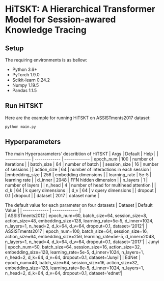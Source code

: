 # HiTSKT: A Hierarchical Transformer Model for Session-awared Knowledge Tracing

## Setup
The requiring environments is as bellow:
- Python 3.6+
- PyTorch 1.9.0
- Scikit-learn 0.24.2
- Numpy 1.19.5
- Pandas 1.1.5

## Run HiTSKT
Here are the example for running HiTSKT on ASSISTments2017 dataset:
```
python main.py
```


## Hyperparameters
The main Hyperparameters' describtion of HiTSKT
| Args          |  Default      |              Help              | 
| ------------- | ------------- |         -------------
| epoch_num     |    100        |    number of iterations        |
| batch_size    |    64         |      number of batch           |
| session_size  |    16         |      number of sessions        |
| action_size   |    64         |  number of interactions in each session  |
|embedding_size |    256        |      embedding dimensions      |
| learning_rate |    5e-5       |      learning rate             |
| d_inner       |    2048       |      FFN hidden dimension      |
| n_layers      |    1          |      number of layers          |
| n_head        |    4          |   number of head for multihead attention           |
| d_k           |    64         |      k query dimensions        |
| d_v           |    64         |      v query dimensions        |
| dropout       |    0.1        |      dropout                   |
| dataset       |    2017       |      dataset name              |

The default value for each parameter on four datasets
| Dataset               |  Default Value     |
| -------------         | -------------      |  
| ASSISTments2012       | 	epoch_num=60, batch_size=64, session_size=8, action_size=48, embedding_size=128, learning_rate=5e-5, d_inner=1024, n_layers=1, n_head=2, d_k=64, d_v=64, dropout=0.1, dataset='2012'|
| ASSISTments2017       | 	epoch_num=100, batch_size=64, session_size=16, action_size=64, embedding_size=256, learning_rate=5e-5, d_inner=2048, n_layers=1, n_head=4, d_k=64, d_v=64, dropout=0.1, dataset='2017'|
| Junyi       | 	epoch_num=50, batch_size=64, session_size=16, action_size=32, embedding_size=128, learning_rate=5e-5, d_inner=1024, n_layers=1, n_head=2, d_k=64, d_v=64, dropout=0.1, dataset='Junyi'|
| EdNet       | 	epoch_num=40, batch_size=64, session_size=16, action_size=32, embedding_size=128, learning_rate=8e-5, d_inner=1024, n_layers=1, n_head=2, d_k=64, d_v=64, dropout=0.1, dataset='ednet'|

